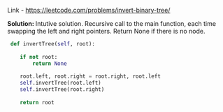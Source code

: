 Link - https://leetcode.com/problems/invert-binary-tree/

<b>Solution: </b>Intutive solution. Recursive call to the main function, each time swapping the left and right pointers. Return None if there is no node. 

```python
 def invertTree(self, root):
    
    if not root:
        return None
    
    root.left, root.right = root.right, root.left
    self.invertTree(root.left)
    self.invertTree(root.right)
    
    return root
```
